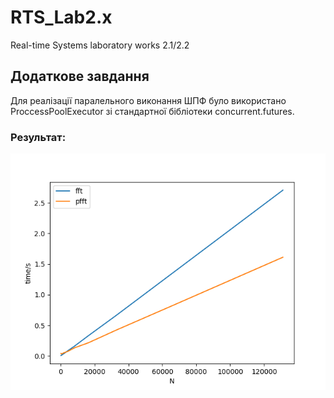 # RTS_Lab2.x
Real-time Systems laboratory works 2.1/2.2

## Додаткове завдання
Для реалізації паралельного виконання ШПФ було використано ProccessPoolExecutor зі стандартної бібліотеки concurrent.futures.

### Результат:

![](additional_task.png)

